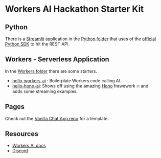 # Workers AI Hackathon Starter Kit

## Python

There is a [Streamlit](https://streamlit.io) application in the [Python folder](./python/) that uses of the [official Python SDK](https://github.com/cloudflare/cloudflare-python) to hit the REST API.


## Workers - Serverless Application

In the [Workers folder](./workers/) there are some starters.

- [hello-workers-ai](./workers/hello-world-ai) : Boilerplate Workers code calling AI.
- [hello-hono-ai](./workers/hello-hono-ai): Shows off using the amazing [Hono](https://honojs.dev) frawework 🔥 and adds some streaming examples.

## Pages

Check out the [Vanilla Chat App repo](https://github.com/craigsdennis/vanilla-chat-workers-ai) for a template.

## Resources

- [Workers AI docs](https://developers.cloudflare.com/workers-ai/)
- [Discord](https://discord.cloudflare.com)
